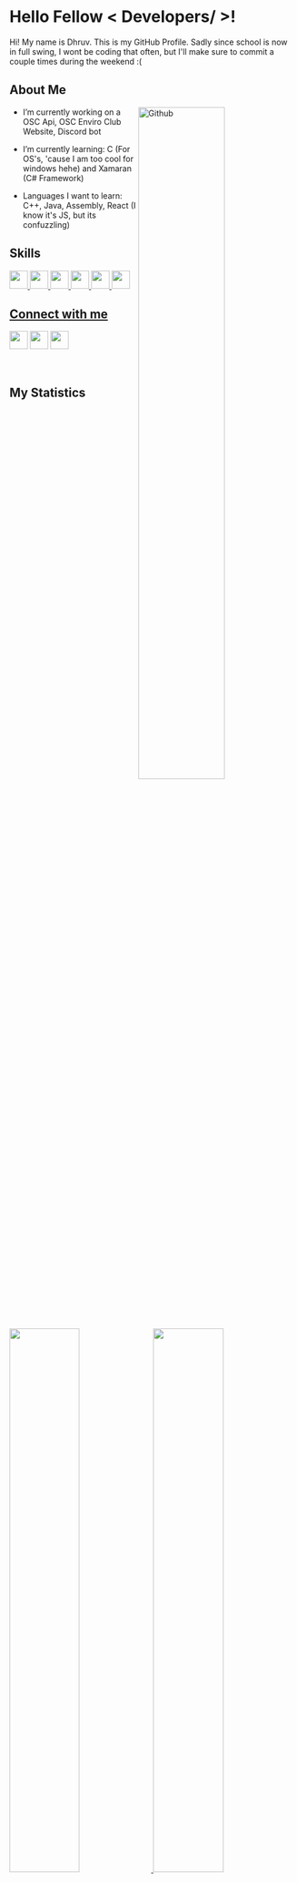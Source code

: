 <h1> Hello Fellow < Developers/ >! </h1>
<p align='center'>
</p>
<div size='20px'> Hi! My name is Dhruv. This is my GitHub Profile. Sadly since school is now in full swing, I wont be coding that often, but I'll make sure to commit a couple times during the weekend :(
</div>
  
<h2> About Me </h2>
<img width="55%" align="right" alt="Github" src="https://raw.githubusercontent.com/onimur/.github/master/.resources/git-header.svg"/>

- I’m currently working on a OSC Api, OSC Enviro Club Website, Discord bot
 
- I’m currently learning: C (For OS's, 'cause I am too cool for windows hehe) and Xamaran (C# Framework)
  
- Languages I want to learn: C++, Java, Assembly, React (I know it's JS, but its confuzzling)
  
  
<h2> Skills </h2>
<a margin="20px" href= https://github.com/Dhruv-Rayat1 > <img width ='32px' src ='https://raw.githubusercontent.com/rahulbanerjee26/githubAboutMeGenerator/main/icons/python.svg'> </a>
<a margin="20px" href= https://github.com/Dhruv-Rayat1 > <img width ='32px' src ='https://raw.githubusercontent.com/rahulbanerjee26/githubAboutMeGenerator/main/icons/javascript.svg'> </a>
<a margin="20px" href= https://github.com/Dhruv-Rayat1 > <img width ='32px' src ='https://raw.githubusercontent.com/rahulbanerjee26/githubAboutMeGenerator/main/icons/css.svg'> </a>
<a margin="20px" href= https://github.com/Dhruv-Rayat1 > <img width ='32px' src ='https://raw.githubusercontent.com/rahulbanerjee26/githubAboutMeGenerator/main/icons/html.svg'> </a>
<a margin="20px" href= https://github.com/Dhruv-Rayat1 > <img width ='32px' src ='https://raw.githubusercontent.com/rahulbanerjee26/githubAboutMeGenerator/main/icons/csharp.svg'>
  <a margin="20px" href= https://github.com/Dhruv-Rayat1 > <img width ='32px' src ='https://raw.githubusercontent.com/rahulbanerjee26/githubAboutMeGenerator/main/icons/c.svg'>

<h2> Connect with me </h2>
<a target="_blank" href='https://twitter.com/RayatDhruv'> <img width = '32px' margin = '20px' align='center' src="https://raw.githubusercontent.com/rahulbanerjee26/githubAboutMeGenerator/main/icons/twitter.svg"/></a> 
<a href = 'https://www.instagram.com/dhruv_rayat/'> <img width = '32px' align= 'center' src="https://raw.githubusercontent.com/rahulbanerjee26/githubAboutMeGenerator/main/icons/instagram.svg"/></a> 
<a href = 'https://github.com/Dhruv-Rayat1'> <img width = '32px' align= 'center' src="https://raw.githubusercontent.com/rahulbanerjee26/githubAboutMeGenerator/main/icons/github.svg"/></a>
  
<br>
<br>
<br>
  
## My Statistics
<br/>
<p align="left">
  <a href="https://dhruv-website3.netlify.app/">
  <img width="49.5%" src="https://github-readme-stats.vercel.app/api?username=Dhruv-Rayat1&show_icons=true&theme=gruvbox&hide_border=true" />
    <img width="49.5%" src="https://github-readme-streak-stats.herokuapp.com/?user=Dhruv-Rayat1&theme=gruvbox&hide_border=true" />
  </a>
</p>
<br>
   
[![Dhruv's Activity Graph](https://activity-graph.herokuapp.com/graph?username=Dhruv-Rayat1&custom_title=Dhruv's%20Trips's%20Contribution%20Graph&theme=gruvbox&bg_color=282828&hide_border=true&line=d1a01f&point=c58545)](https://dhruv-website3.netlify.app/)
